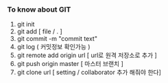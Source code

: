 ### To know about GIT
1. git init
1. git add [ file / . ]
1. git commit -m "commit text"
1. git log ( 커밋정보 확인가능 )
1. git remote add origin url [ url로 원격 저장소로 추가 ]
1. git push origin master [ 마스터 브랜치 ]
1. git clone url [ setting / collaborator 추가 해줘야 한다]
